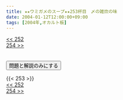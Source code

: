 ```yaml
---
title: ★★ウミガメのスープ★★253杯目　〆の雑炊の味
date: 2004-01-12T12:00:00+09:00
tags: [2004年,オカルト板]
---
```

<div class="th_left"><a href="../252"><< 252</a></div>
<div class="th_right"><a href="../254">254 >></a></div>
<br><br>
<script src="../../js/cupsoup.js"></script>
<form>
<input type="button" value="問題と解説のみにする" onClick="toggleCupsoup()">
</form>
{{< 253 >}}
<div class="th_left"><a href="../252"><< 252</a></div>
<div class="th_right"><a href="../254">254 >></a></div>